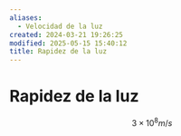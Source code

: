 ```yaml
---
aliases:
  - Velocidad de la luz
created: 2024-03-21 19:26:25
modified: 2025-05-15 15:40:12
title: Rapidez de la luz
---
```


# Rapidez de la luz

$$
3 × 10^8 m/s
$$
